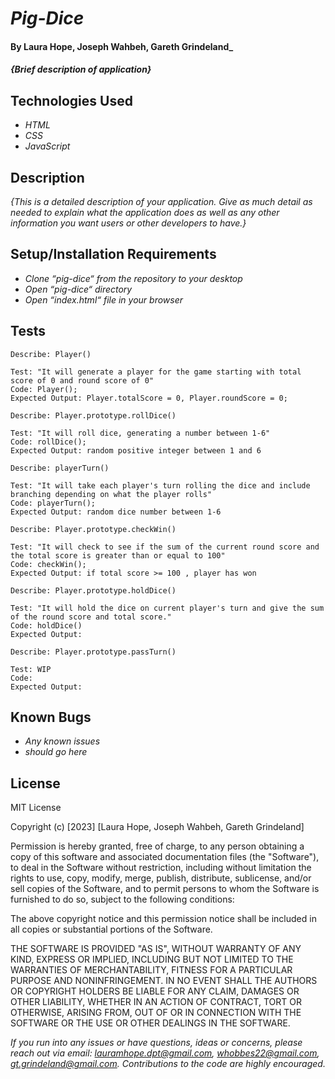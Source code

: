 # _Pig-Dice_

#### By **Laura Hope, Joseph Wahbeh, Gareth Grindeland**_

#### _{Brief description of application}_

## Technologies Used

* _HTML_
* _CSS_
* _JavaScript_

## Description

_{This is a detailed description of your application. Give as much detail as needed to explain what the application does as well as any other information you want users or other developers to have.}_

## Setup/Installation Requirements

* _Clone “pig-dice“ from the repository to your desktop_
* _Open “pig-dice“ directory_
* _Open “index.html“ file in your browser_

## Tests
```
Describe: Player()

Test: "It will generate a player for the game starting with total score of 0 and round score of 0"
Code: Player();
Expected Output: Player.totalScore = 0, Player.roundScore = 0;

Describe: Player.prototype.rollDice()

Test: "It will roll dice, generating a number between 1-6"
Code: rollDice();
Expected Output: random positive integer between 1 and 6

Describe: playerTurn()

Test: "It will take each player's turn rolling the dice and include branching depending on what the player rolls"
Code: playerTurn();
Expected Output: random dice number between 1-6

Describe: Player.prototype.checkWin()

Test: "It will check to see if the sum of the current round score and the total score is greater than or equal to 100"
Code: checkWin();
Expected Output: if total score >= 100 , player has won

Describe: Player.prototype.holdDice()

Test: "It will hold the dice on current player's turn and give the sum of the round score and total score."
Code: holdDice()
Expected Output: 

Describe: Player.prototype.passTurn()

Test: WIP
Code: 
Expected Output: 
```

## Known Bugs

* _Any known issues_
* _should go here_

## License

MIT License

Copyright (c) [2023] [Laura Hope, Joseph Wahbeh, Gareth Grindeland]

Permission is hereby granted, free of charge, to any person obtaining a copy
of this software and associated documentation files (the "Software"), to deal
in the Software without restriction, including without limitation the rights
to use, copy, modify, merge, publish, distribute, sublicense, and/or sell
copies of the Software, and to permit persons to whom the Software is
furnished to do so, subject to the following conditions:

The above copyright notice and this permission notice shall be included in all
copies or substantial portions of the Software.

THE SOFTWARE IS PROVIDED "AS IS", WITHOUT WARRANTY OF ANY KIND, EXPRESS OR
IMPLIED, INCLUDING BUT NOT LIMITED TO THE WARRANTIES OF MERCHANTABILITY,
FITNESS FOR A PARTICULAR PURPOSE AND NONINFRINGEMENT. IN NO EVENT SHALL THE
AUTHORS OR COPYRIGHT HOLDERS BE LIABLE FOR ANY CLAIM, DAMAGES OR OTHER
LIABILITY, WHETHER IN AN ACTION OF CONTRACT, TORT OR OTHERWISE, ARISING FROM,
OUT OF OR IN CONNECTION WITH THE SOFTWARE OR THE USE OR OTHER DEALINGS IN THE
SOFTWARE.

_If you run into any issues or have questions, ideas or concerns, please reach out via email: lauramhope.dpt@gmail.com, whobbes22@gmail.com, gt.grindeland@gmail.com.  Contributions to the code are highly encouraged._


